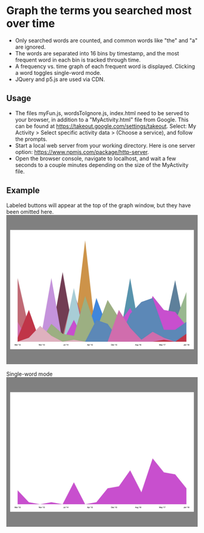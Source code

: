 # Graph the terms you searched most over time
- Only searched words are counted, and common words like "the" and "a" are ignored. 
- The words are separated into 16 bins by timestamp, and the most frequent word in each bin is tracked through time.
- A frequency vs. time graph of each frequent word is displayed. Clicking a word toggles single-word mode.
- JQuery and p5.js are used via CDN.

## Usage
- The files myFun.js, wordsToIgnore.js, index.html need to be served to your browser, in addition to a "MyActivity.html" file from Google. This can be found at https://takeout.google.com/settings/takeout. Select: My Activity > Select specific activity data > (Choose a service), and follow the prompts.
- Start a local web server from your working directory. Here is one server option: https://www.npmjs.com/package/http-server.
- Open the browser console, navigate to localhost, and wait a few seconds to a couple minutes depending on the size of the MyActivity file.

## Example
Labeled buttons will appear at the top of the graph window, but they have been omitted here.
![](/examples/ex1.jpg)

Single-word mode
![](/examples/ex2.jpg)

